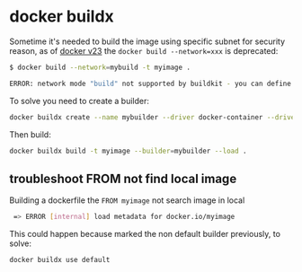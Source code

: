 # docker buildx

Sometime it's needed to build the image using specific subnet for security reason, as of [docker v23](https://docs.docker.com/engine/deprecated/#legacy-builder-for-linux-images) the `docker build --network=xxx` is deprecated:

```sh
$ docker build --network=mybuild -t myimage .

ERROR: network mode "build" not supported by buildkit - you can define a custom network for your builder using the network driver-opt in buildx create
```

To solve you need to create a builder:

```sh
docker buildx create --name mybuilder --driver docker-container --driver-opt network=build
```

Then build:

```sh
docker buildx build -t myimage --builder=mybuilder --load .
```

## troubleshoot FROM not find local image

Building a dockerfile the `FROM myimage` not search image in local

```sh
 => ERROR [internal] load metadata for docker.io/myimage
```

This could happen because marked the non default builder previously, to solve:

```sh
docker buildx use default
```